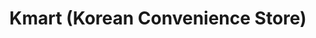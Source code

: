 ---
title: "Kmart (Korean Convenience Store)"
url: /mexico/kmart-korean-convenience-store/
shop: Lebensmittel
---